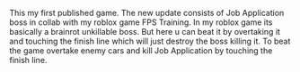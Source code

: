 This my first published game. The new update consists of  Job Application boss in collab with my roblox game FPS Training.
In my roblox game its basically a brainrot unkillable boss. But here u can beat it by overtaking it and touching the finish line which will just destroy the boss killing it.
To beat the game overtake enemy cars and kill Job Application by touching the finish line.
